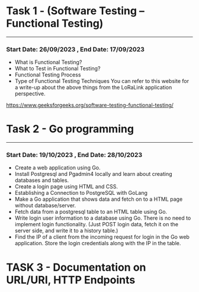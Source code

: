 # Task 1 - (Software Testing – Functional Testing)
*** 

### Start Date:    26/09/2023 , End Date:  17/09/2023

* What is Functional Testing?
* What to Test in Functional Testing?
* Functional Testing Process
* Type of Functional Testing Techniques
You can refer to this website for a write-up about the above things from the LoRaLink application perspective.

https://www.geeksforgeeks.org/software-testing-functional-testing/

# Task 2 - Go programming
***

### Start Date:    19/10/2023 , End Date: 28/10/2023

* Create a web application using Go.
* Install Postgresql and Pgadmin4 locally and learn about creating databases and tables.
* Create a login page using HTML and CSS.
* Establishing a Connection to PostgreSQL with GoLang
* Make a Go application that shows data and fetch on to a HTML page without database/server.
* Fetch data from a postgresql table to an HTML table using Go.
* Write login user information to a database using Go. There is no need to implement login functionality. (Just POST login data, fetch it on the server side, and write it to a history table.)
* Find the IP of a client from the incoming request for login in the Go web application. Store the login credentials along with the IP in the table.


# TASK 3 - Documentation on URL/URI, HTTP Endpoints
